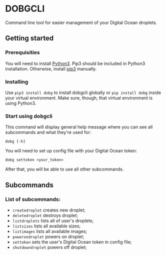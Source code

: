 # DOBGCLI
Command line tool for easier management of your Digital Ocean droplets.

## Getting started
### Prerequisities
You will need to install [Python3](https://www.python.org/downloads/). Pip3 should be included in Python3 installation. Otherwise, install [pip3](https://pip.pypa.io/en/stable/installing/) manually.

### Installing
Use `pip3 install dobg` to install dobgcli globally or `pip install dobg` inside your virtual environment. Make sure, though, that virtual environment is using Python3.

### Start using dobgcli
This command will display general help message where you can see all subcommands and what they're used for:
```
dobg [-h]
```
You will need to set up config file with your Digital Ocean token:
```
dobg settoken <your_token>
```
After that, you will be able to use all other subcommands.

## Subcommands

### List of subcommands:
- `createdroplet` creates new droplet;
- `deletedroplet` destroys droplet;
- `listdroplets` lists all of user's droplets;
- `listsizes` lists all available sizes;
- `listimages` lists all available images;
- `powerondroplet` powers on droplet;
- `settoken` sets the user's Digital Ocean token in config file;
- `shutdowndroplet` powers off droplet;
